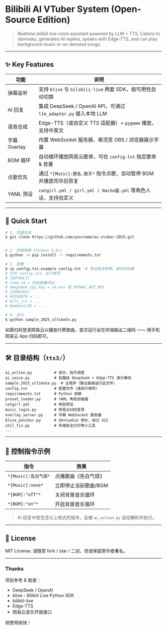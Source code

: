 # Bilibili AI VTuber System (Open-Source Edition)

> Realtime bilibili live-room assistant powered by LLM + TTS. Listens to danmaku, generates AI replies, speaks with Edge-TTS, and can play background music or on-demand songs.

---

## ✨ Key Features

| 功能 | 说明 |
| ---- | ---- |
| 弹幕监听 | 支持 `blive` 与 `bilibili-live` 两套 SDK，按可用性自动切换 |
| AI 回复 | 集成 DeepSeek / OpenAI API，可通过 `llm_adapter.py` 接入本地 LLM |
| 语音合成 | Edge-TTS（或自定义 TTS 适配器）+ `pygame` 播放，支持中英文 |
| 字幕 Overlay | 内置 WebSocket 服务器，串流至 OBS / 浏览器展示字幕 |
| BGM 循环 | 自动循环播放网易云歌单，可在 `config.txt` 指定歌单 & 音量 |
| 点歌优先 | 通过 `*[Music]:歌名.歌手*` 指令点歌，自动暂停 BGM 并播放完毕后恢复 |
| YAML 预设 | `catgirl.yml / girl.yml / Nacho猫.yml` 等角色人设，支持自定义 |

---

## 🌱 Quick Start

```bash
# 1. 克隆仓库
$ git clone https://github.com/yourname/ai-vtuber-2025.git


# 2. 安装依赖 (Python 3.9+)
$ python -m pip install -r requirements.txt

# 3. 配置
$ cp config.txt.example config.txt  # 若仓库未附带，请手动创建
# 打开 config.txt，至少填写：
# [DEFAULT]
# room_id = 你的直播间ID
# deepseek.api_key = sk-xxx 或 OPENAI_API_KEY
# [COOKIES]
# SESSDATA = ...
# bili_jct = ...
# DedeUserID = ...

# 4. 运行
$ python sample_2025_ultimate.py
```

如需扫码登录网易云以播放付费歌曲，首次运行会在终端输出二维码 —— 用手机网易云 App 扫码即可。

---

## 🛠️ 目录结构（`tts3/`）

```
ai_action.py          # 音乐、指令调度
ai_voice.py           # 轻量级 DeepSeek + Edge-TTS 演示模块
sample_2025_ultimate.py  # 主程序（建议直接运行此文件）
config.txt            # 配置文件（请自行填写）
requirements.txt      # Python 依赖
preset_loader.py      # YAML 角色加载器
catgirl.yml           # 角色预设
music_login.py        # 网易云扫码登录
overlay_server.py     # 字幕 WebSocket 服务器
blive_patcher.py      # UA+Cookie 修补，绕过 412
util_fix.py           # 终端安全打印等小工具
...
```

---

## 🎵 控制指令示例

| 指令 | 效果 |
| --- | --- |
| `*[Music]:告白气球*` | 点播歌曲《告白气球》 |
| `*[Music]:none*` | 立即停止当前歌曲/BGM |
| `*[BGM]:"off"*` | 关闭背景音乐循环 |
| `*[BGM]:"on"*`  | 开启背景音乐循环 |

> AI 回复中若包含以上格式的指令，会被 `ai_action.py` 自动解析并执行。

---

## 📝 License

MIT License.  请随意 fork / star / 二创，但请保留原作者署名。

---

### Thanks

项目参考 & 致谢：

* DeepSeek / OpenAI
* blive – Bilibili Live Python SDK
* bilibili-live
* Edge-TTS
* 网易云音乐开放接口

祝使用愉快！ 
